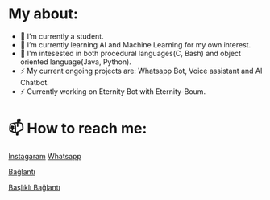 # My about:
- 🔭 I’m currently a student.
- 🌱 I’m currently learning AI and Machine Learning for my own interest.
- 🤔 I'm intesested in both procedural languages(C, Bash) and object oriented language(Java, Python). 
- ⚡ My current ongoing projects are: Whatsapp Bot, Voice assistant and AI Chatbot.
- ⚡ Currently working on Eternity Bot with Eternity-Boum. 

# 📫 How to reach me:
[Instagaram][1] 
[Whatsapp][2]

[1]: https://www.instagram.com/vpveinpaleq/
[2]: https://wa.me/+447477344181
[Bağlantı](https://github.com/kaymal)

[Başlıklı Bağlantı](https://github.com/kaymal "GitHub Sayfam")
